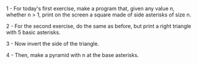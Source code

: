 1 - For today's first exercise, make a program that, given any value n, whether n > 1, print on the screen a square made of side asterisks of size n.


2 - For the second exercise, do the same as before, but print a right triangle with 5 basic asterisks.


3 - Now invert the side of the triangle.


4 - Then, make a pyramid with n at the base asterisks.